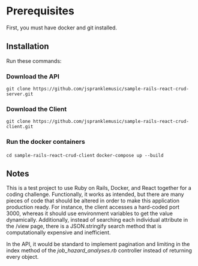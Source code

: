 # Prerequisites
First, you must have docker and git installed.

## Installation
Run these commands:

### Download the API
`git clone https://github.com/jspranklemusic/sample-rails-react-crud-server.git`
### Download the Client
`git clone https://github.com/jspranklemusic/sample-rails-react-crud-client.git`
### Run the docker containers
`cd sample-rails-react-crud-client`
`docker-compose up --build`

## Notes
This is a test project to use Ruby on Rails, Docker, and React together for a coding challenge. Functionally, it works as intended, but there are many pieces of code that should be altered in order to make this application production ready. For instance, the client accesses a hard-coded port 3000, whereas it should use environment variables to get the value dynamically. Additionally, instead of searching each individual attribute in the /view page, there is a JSON.stringify search method that is computationally expensive and inefficient.

In the API, it would be standard to implement pagination and limiting in the index method of the *job_hazard_analyses.rb* controller instead of returning every object.

